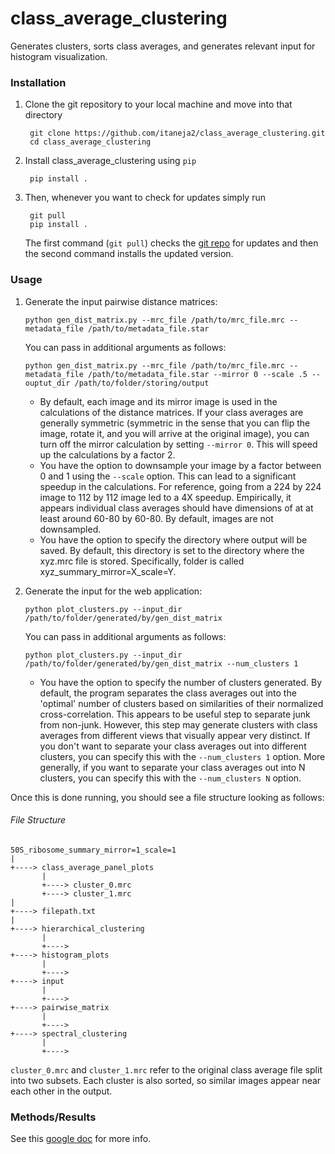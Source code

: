 class\_average\_clustering
==============================

Generates clusters, sorts class averages, and generates relevant input for histogram visualization. 


### Installation


1. Clone the git repository to your local machine and move into that directory

		git clone https://github.com/itaneja2/class_average_clustering.git
		cd class_average_clustering

3. Install class\_average\_clustering using `pip`

		pip install .

4. Then, whenever you want to check for updates simply run

		git pull
		pip install .
		
	The first command (`git pull`) checks the [git repo](https://github.com/itaneja2/class_average_clustering) for updates and then the second command installs the updated version.

### Usage

1.  Generate the input pairwise distance matrices:

		python gen_dist_matrix.py --mrc_file /path/to/mrc_file.mrc --metadata_file /path/to/metadata_file.star
	
	You can pass in additional arguments as follows: 

		python gen_dist_matrix.py --mrc_file /path/to/mrc_file.mrc --metadata_file /path/to/metadata_file.star --mirror 0 --scale .5 --ouptut_dir /path/to/folder/storing/output
		
	* By default, each image and its mirror image is used in the calculations of the distance matrices. If your class averages are generally symmetric (symmetric in the sense that you can flip the image, rotate it, and you will arrive at the original image), you can turn off the mirror calculation by setting `--mirror 0`. This will speed up the calculations by a factor 2. 
	* You have the option to downsample your image by a factor between 0 and 1 using the `--scale` option. This can lead to a significant speedup in the calculations. For reference, going from a 224 by 224 image to 112 by 112 image led to a 4X speedup.  Empirically, it appears individual class averages should have dimensions of at at least around 60-80 by 60-80. By default, images are not downsampled. 
	* You have the option to specify the directory where output will be saved. By default, this directory is set to the directory where the xyz.mrc file is stored. Specifically, folder is called xyz\_summary\_mirror=X\_scale=Y. 

2.  Generate the input for the web application:

		python plot_clusters.py --input_dir /path/to/folder/generated/by/gen_dist_matrix

	You can pass in additional arguments as follows: 

		python plot_clusters.py --input_dir /path/to/folder/generated/by/gen_dist_matrix --num_clusters 1
		
	* You have the option to specify the number of clusters generated. By default, the program separates the class averages out into the 'optimal' number of clusters based on similarities of their normalized cross-correlation. This appears to be useful step to separate junk from non-junk. However, this step may generate clusters with class averages from different views that visually appear very distinct. If you don't want to separate your class averages out into different clusters, you can specify this with the `--num_clusters 1` option. More generally, if you want to separate your class averages out into N clusters, you can specify this with the `--num_clusters N` option.
		
Once this is done running, you should see a file structure looking as follows:

###### File Structure
    50S_ribosome_summary_mirror=1_scale=1
    |
    +----> class_average_panel_plots
           |
           +----> cluster_0.mrc
           +----> cluster_1.mrc
    |
    +----> filepath.txt
    |
    +----> hierarchical_clustering
           |
           +----> 
    +----> histogram_plots
           |
           +----> 
    +----> input
           |
           +---->        
    +----> pairwise_matrix
           |
           +---->   
    +----> spectral_clustering
           |
           +---->  

`cluster_0.mrc` and `cluster_1.mrc` refer to the original class average file split into two subsets. Each cluster is also sorted, so similar images appear near each other in the output. 


### Methods/Results

See this [google doc](https://docs.google.com/document/d/1KYschE8r3YAb4bSrK9QIjiIVuh4YR_jJ4uS37zUM7VI/edit) for more info. 


